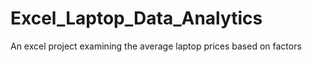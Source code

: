# Excel_Laptop_Data_Analytics
 An excel project examining the average laptop prices based on factors
